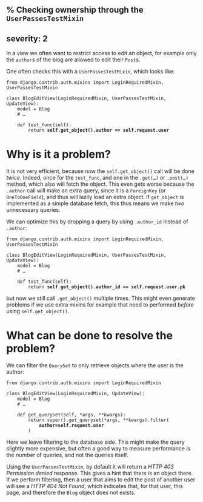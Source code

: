 % Checking ownership through the `UserPassesTestMixin`
---
severity: 2
---

In a view we often want to restrict access to edit an object, for example only
the `author`s of the blog are allowed to edit their `Post`s.

One often checks this with a `UserPassesTestMixin`, which looks like:

<pre class="python"><code>from django.contrib.auth.mixins import LoginRequiredMixin, UserPassesTestMixin

class BlogEditView(LoginRequiredMixin, UserPassesTestMixin, UpdateView):
    model = Blog
    # &hellip;

    def test_func(self):
        return <b>self.get_object().author == self.request.user</b></code></pre>

# Why is it a problem?

It is not very efficient, because now the `self.get_object()` call will be done
*twice*. Indeed, once for the `test_func`, and one in the
<code>.get(&hellip;)</code> or <code>.post(&hellip;)</code> method, which also
will fetch the object. This even gets worse because the `.author` call will make
an extra query, since it is a `ForeignKey` (or `OneToOneField`), and thus will
lazily load an extra object. If `get_object` is implemented as a simple database
fetch, this thus means we make *two* unnecessary queries.

We can optimize this by dropping a query by using `.author_id` instead of
`.author`:

<pre class="python"><code>from django.contrib.auth.mixins import LoginRequiredMixin, UserPassesTestMixin

class BlogEditView(LoginRequiredMixin, UserPassesTestMixin, UpdateView):
    model = Blog
    # &hellip;

    def test_func(self):
        return <b>self.get_object().author_id == self.request.user.pk</b></code></pre>

but now we still call `.get_object()` multiple times. This might even generate
problems if we use extra mixins for example that need to performed *before*
using `self.get_object()`.

# What can be done to resolve the problem?

We can filter the `QuerySet` to only retrieve objects where the user is the
author:

<pre class="python"><code>from django.contrib.auth.mixins import LoginRequiredMixin

class BlogEditView(LoginRequiredMixin, UpdateView):
    model = Blog
    # &hellip;

    def get_queryset(self, *args, **kwargs):
        return super().get_queryset(*args, **kwargs).filter(
            <b>author=self.request.user</b>
        )</code></pre>

Here we leave filtering to the database side. This might make the query slightly
more expensive, but often a good way to measure performance is the *number* of
queries, and not the queries itself.

Using the `UserPassesTestMixin`, by default it will return a *HTTP 403 Permission denied* response.
This gives a hint that there *is* an object there. If we perform filtering, then
a user that aims to edit the post of another user will see a *HTTP 404 Not Found*, which indicates
that, for that user, this page, and therefore the `Blog` object does not exists.
